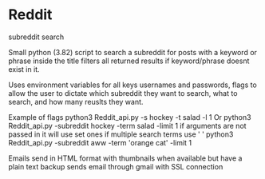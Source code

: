 # Reddit
subreddit search

Small python (3.82) script to search a subreddit for posts with a keyword or phrase inside the title filters all returned results if keyword/phrase doesnt exist in it.

Uses environment variables for all keys usernames and passwords, flags to allow the user to dictate which subreddit they want to search, what to search, and how many reuslts they want.

Example of flags python3 Reddit_api.py -s hockey -t salad -l 1
Or      python3 Reddit_api.py -subreddit hockey -term salad -limit 1
if arguments are not passed in it will use set ones
if multiple search terms use ' '
        python3 Reddit_api.py -subreddit aww -term 'orange cat' -limit 1

Emails send in HTML format with thumbnails when available but have a plain text backup 
sends email through gmail with SSL connection

